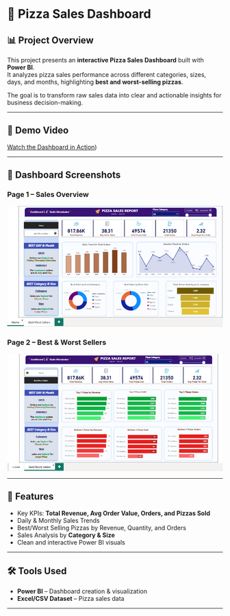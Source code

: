 # 🍕 Pizza Sales Dashboard

## 📊 Project Overview
This project presents an **interactive Pizza Sales Dashboard** built with **Power BI**.  
It analyzes pizza sales performance across different categories, sizes, days, and months, highlighting **best and worst-selling pizzas**.

The goal is to transform raw sales data into clear and actionable insights for business decision-making.

---

## 🎥 Demo Video
[Watch the Dashboard in Action](https://github.com/AboubakerRiahi/Pizza-Sales-Dashboard-Power-BI/blob/main/dashboard_demo.mp4))

---

## 📸 Dashboard Screenshots
### Page 1 – Sales Overview
![Dashboard Page 1](dashboard_page1.png)

### Page 2 – Best & Worst Sellers
![Dashboard Page 2](dashboard_page2.png)

---

## 🚀 Features
- Key KPIs: **Total Revenue, Avg Order Value, Orders, and Pizzas Sold**
- Daily & Monthly Sales Trends
- Best/Worst Selling Pizzas by Revenue, Quantity, and Orders
- Sales Analysis by **Category & Size**
- Clean and interactive Power BI visuals

---

## 🛠 Tools Used
- **Power BI** – Dashboard creation & visualization
- **Excel/CSV Dataset** – Pizza sales data

---



